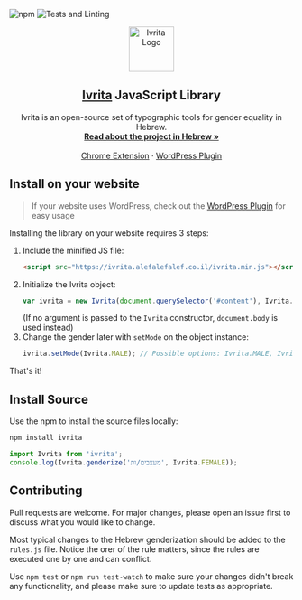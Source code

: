 ![npm](https://img.shields.io/npm/v/ivrita?label=npm%20version)
![Tests and Linting](https://github.com/AlefAlefAlef/ivrita/workflows/Tests%20and%20Linting/badge.svg)


<p align="center">
  <a href="https://alefalefalef.co.il/ivrita">
    <img src="https://github.com/AlefAlefAlef/ivrita-chrome/raw/main/src/icon.png" alt="Ivrita Logo" width="80" height="80">
  </a>

  <h2 align="center"><a href="https://alefalefalef.co.il/ivrita">Ivrita</a> JavaScript Library</h2>

  <p align="center">
    Ivrita is an open-source set of typographic tools for gender equality in Hebrew.
    <br />
    <a href="https://alefalefalef.co.il/ivrita"><strong>Read about the project in Hebrew »</strong></a>
    <br />
    <br />
    <a href="https://github.com/AlefAlefAlef/ivrita-chrome">Chrome Extension</a>
    ·
    <a href="https://github.com/AlefAlefAlef/ivrita-wordpress">WordPress Plugin</a>
  </p>
</p>

## Install on your website
> If your website uses WordPress, check out the [WordPress Plugin](https://github.com/AlefAlefAlef/ivrita-wordpress) for easy usage

Installing the library on your website requires 3 steps:
1. Include the minified JS file:
    ```html
    <script src="https://ivrita.alefalefalef.co.il/ivrita.min.js"></script>
    ```
2. Initialize the Ivrita object:
    ```JavaScript
    var ivrita = new Ivrita(document.querySelector('#content'), Ivrita.FEMALE);
    ```
    (If no argument is passed to the `Ivrita` constructor, `document.body` is used instead)
3. Change the gender later with `setMode` on the object instance:
    ```JavaScript
    ivrita.setMode(Ivrita.MALE); // Possible options: Ivrita.MALE, Ivrita.FEMALE, Ivrita.NEUTRAL
    ```
That's it!

## Install Source

Use the npm to install the source files locally:

```bash
npm install ivrita
```

```JavaScript
import Ivrita from 'ivrita';
console.log(Ivrita.genderize('מעצבים/ות', Ivrita.FEMALE));
```

## Contributing
Pull requests are welcome. For major changes, please open an issue first to discuss what you would like to change.

Most typical changes to the Hebrew genderization should be added to the `rules.js` file. Notice the orer of the rule matters, since the rules are executed one by one and can conflict.

Use `npm test` or `npm run test-watch` to make sure your changes didn't break any functionality, and please make sure to update tests as appropriate.
